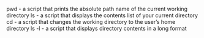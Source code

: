 pwd -  a script that prints the absolute path name of the current working directory
ls - a script that displays the contents list of your current directory
cd - a script that changes the working directory to the user’s home directory
ls -l - a script that displays directory contents in a long format
